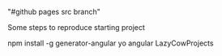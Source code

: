 "#github pages src branch" 

Some steps to reproduce starting project

npm install -g generator-angular
yo angular LazyCowProjects